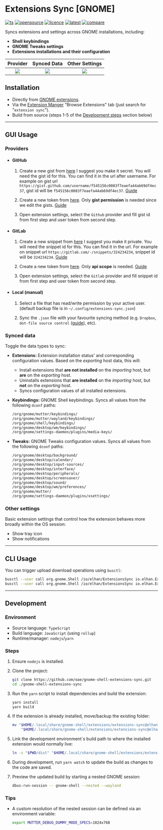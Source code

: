 # Extensions Sync [GNOME]

[![ts](https://badgen.net/badge/icon/typescript?icon=typescript&label)](#)
[![opensource](https://badges.frapsoft.com/os/v1/open-source.png?v=103)](#)
[![licence](https://badges.frapsoft.com/os/gpl/gpl.png?v=103)](https://github.com/oae/gnome-shell-extensions-sync/blob/master/LICENSE)
[![latest](https://img.shields.io/github/v/release/oae/gnome-shell-extensions-sync)](https://github.com/oae/gnome-shell-extensions-sync/releases/latest)
[![compare](https://img.shields.io/github/commits-since/oae/gnome-shell-extensions-sync/latest/master)](https://github.com/oae/gnome-shell-extensions-sync/compare)

Syncs extensions and settings across GNOME installations, including:

- **Shell keybindings**
- **GNOME Tweaks settings**
- **Extensions installations and their configuration**


|               Provider               |              Synced Data             |            Other Settings            |
|:------------------------------------:|:------------------------------------:|:------------------------------------:|
| ![](https://i.imgur.com/4Sv3Jus.png) | ![](https://i.imgur.com/Ii6Q8w3.png) | ![](https://i.imgur.com/OvDy80f.png) |

## Installation

- Directly from [GNOME extensions](https://extensions.gnome.org/extension/1486/extensions-sync/).
- Via the [Extension Manger](https://github.com/mjakeman/extension-manager) "Browse Extensions" tab (just search for "`extension sync`").
- Build from source (steps 1-5 of the [Development steps](#steps) section below)

---

## GUI Usage

### Providers

- #### GitHub

    1. Create a new gist from [here](https://gist.github.com/) I suggest you make it secret. You will need the gist id for this. You can find it in the url after username. For example on gist url `https://gist.github.com/username/f545156c0083f7eaefa44ab69df4ec37`, gist id will be `f545156c0083f7eaefa44ab69df4ec37`. [Guide](https://docs.github.com/en/get-started/writing-on-github/editing-and-sharing-content-with-gists/creating-gists)

    2. Create a new token from [here](https://github.com/settings/tokens/new). Only **gist permission** is needed since we edit the gists. [Guide](https://docs.github.com/en/authentication/keeping-your-account-and-data-secure/creating-a-personal-access-token)

    3. Open extension settings, select the `Github` provider and fill gist id from first step and user token from second step.

- #### GitLab

    1. Create a new snippet from [here](https://gitlab.com/-/snippets/new) I suggest you make it private. You will need the snippet id for this. You can find it in the url. For example on snippet url `https://gitlab.com/-/snippets/324234234`, snippet id will be `324234234`. [Guide](https://docs.gitlab.com/ee/user/snippets.html#create-snippets)

    2. Create a new token from [here](https://gitlab.com/-/profile/personal_access_tokens). Only **api scope** is needed. [Guide](https://docs.gitlab.com/ee/user/profile/personal_access_tokens.html#create-a-personal-access-token)

    3. Open extension settings, select the `Gitlab` provider and fill snippet id from first step and user token from second step.

- #### Local (manual)

    1. Select a file that has read/write permission by your active user. (default backup file is in `~/.config/extensions-sync.json`)

    2. Sync the `.json` file with your favourite syncing method (e.g. `Dropbox`, `dot-file source control` ([guide](https://www.atlassian.com/git/tutorials/dotfiles)), etc).

### Synced data

Toggle the data types to sync:

- **Extensions:** Extension installation status' and corresponding configuration values. Based on the *exporting* host data, this will:

  - Install extensions that **are not installed** on the *importing* host, but **are** on the *exporting* host.
  - Uninstalls extensions that **are installed** on the *importing* host, but **not** on the *exporting* host.
  - Syncs configuration values of all installed extensions.

- **Keybindings:** GNOME Shell keybindings. Syncs all values from the following `dconf` paths:

    ```bash
    /org/gnome/mutter/keybindings/
    /org/gnome/mutter/wayland/keybindings/
    /org/gnome/shell/keybindings/
    /org/gnome/desktop/wm/keybindings/
    /org/gnome/settings-daemon/plugins/media-keys/
    ```

- **Tweaks:** GNOME Tweaks configuration values. Syncs all values from the following `dconf` paths:

    ```bash
    /org/gnome/desktop/background/
    /org/gnome/desktop/calendar/
    /org/gnome/desktop/input-sources/
    /org/gnome/desktop/interface/
    /org/gnome/desktop/peripherals/
    /org/gnome/desktop/screensaver/
    /org/gnome/desktop/sound/
    /org/gnome/desktop/wm/preferences/
    /org/gnome/mutter/
    /org/gnome/settings-daemon/plugins/xsettings/
    ```

### Other settings

Basic extension settings that control how the extension behaves more broadly within the OS session:

- Show tray icon
- Show notifications

---

## CLI Usage

You can trigger upload download operations using `busctl`:

```bash
busctl --user call org.gnome.Shell /io/elhan/ExtensionsSync io.elhan.ExtensionsSync save # uploads to server
busctl --user call org.gnome.Shell /io/elhan/ExtensionsSync io.elhan.ExtensionsSync read # downloads to pc
```

---

## Development

### Environment

- Source language: `TypeScript`
- Build language: `JavaScript` (using `rollup`)
- Runtime/manager: `nodejs`/`yarn`

### Steps

1. Ensure `nodejs` is installed.

2. Clone the project:

    ```bash
    git clone https://github.com/oae/gnome-shell-extensions-sync.git
    cd ./gnome-shell-extensions-sync
    ```

3. Run the `yarn` script to install dependencies and build the extension:

    ```bash
    yarn install
    yarn build
    ```

4. If the extension is already installed, move/backup the existing folder:

    ```bash
    mv "$HOME/.local/share/gnome-shell/extensions/extensions-sync@elhan.io" \
        "$HOME/.local/share/gnome-shell/extensions/extensions-sync@elhan.io-backup"
    ```

5. Link the development environment`s build path to where the installed extension would normally live:

    ```bash
    ln -s "$PWD/dist" "$HOME/.local/share/gnome-shell/extensions/extensions-sync@elhan.io"
    ```

6. During development, run `yarn watch` to update the build as changes to the code are saved.

7. Preview the updated build by starting a nested GNOME session:

    ```bash
    dbus-run-session -- gnome-shell --nested --wayland
    ```

### Tips

- A custom resolution of the nested session can be defined via an environment variable:

    ```bash
    export MUTTER_DEBUG_DUMMY_MODE_SPECS=1024x768
    ```

